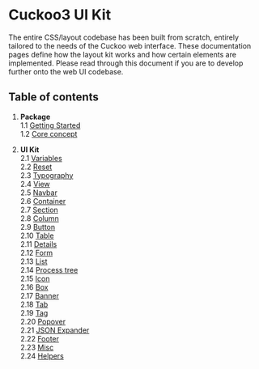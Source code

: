# Cuckoo3 UI Kit
The entire CSS/layout codebase has been built from scratch, entirely tailored to the needs of the Cuckoo web interface. These documentation pages define how the layout kit works and how certain elements are implemented. Please read through this document if you are to develop further onto the web UI codebase.

## Table of contents

1. **Package**  
  1.1 [Getting Started](package/getting-started.md)  
  1.2 [Core concept](package/concept.md)  

2. **UI Kit**  
  2.1 [Variables](ui-kit/var.md)  
  2.2 [Reset](ui-kit/reset.md)  
  2.3 [Typography](ui-kit/typography.md)  
  2.4 [View](ui-kit/view.md)  
  2.5 [Navbar](ui-kit/navbar.md)  
  2.6 [Container](ui-kit/container.md)  
  2.7 [Section](ui-kit/section.md)  
  2.8 [Column](ui-kit/column.md)  
  2.9 [Button](ui-kit/button.md)  
  2.10 [Table](ui-kit/table.md)  
  2.11 [Details](ui-kit/details.md)  
  2.12 [Form](ui-kit/form.md)  
  2.13 [List](ui-kit/list.md)  
  2.14 [Process tree](ui-kit/process-tree.md)  
  2.15 [Icon](ui-kit/icon.md)  
  2.16 [Box](ui-kit/box.md)  
  2.17 [Banner](ui-kit/banner.md)  
  2.18 [Tab](ui-kit/tab.md)  
  2.19 [Tag](ui-kit/tag.md)  
  2.20 [Popover](ui-kit/popover.md)  
  2.21 [JSON Expander](ui-kit/json-expander.md)  
  2.22 [Footer](ui-kit/footer.md)  
  2.23 [Misc](ui-kit/misc.md)  
  2.24 [Helpers](ui-kit/helpers.md)  
